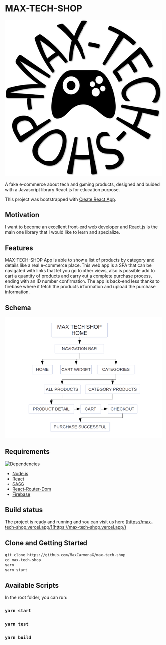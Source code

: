 # MAX-TECH-SHOP
![max-tech-shop](src/assets/max-tech-shop-icon.png)

A fake e-commerce about tech and gaming products, designed and buided with a Javascript library React.js for education purpose.

This project was bootstrapped with [Create React App](https://github.com/facebook/create-react-app).

## Motivation

I want to become an excellent front-end web developer and React.js is the main one library that I would like to learn and specialize. 

## Features

MAX-TECH-SHOP App is able to show a list of products by category and details like a real e-commerce place. This web app is a SPA that can be navigated with links that let you go to other views, also is possible add to cart a quantity of products and carry out a complete purchase process, ending with an ID number confirmation. The app is back-end less thanks to firebase where it fetch the products information and upload the purchase information.   

## Schema

![schema](src/assets/max-tech-shop-schema.png)

## Requirements
![Dependencies](https://img.shields.io/badge/dependencies-up%20to%20date-green)

+ [Node.js](https://nodejs.org/)
+ [React](https://facebook.github.io/react/)
+ [SASS](https://sass-lang.com/)
+ [React-Router-Dom](https://reactrouter.com/web/guides/quick-start)
+ [Firebase](https://firebase.google.com/)

## Build status

The project is ready and running and you can visit us here [https://max-tech-shop.vercel.app/](https://max-tech-shop.vercel.app/)

## Clone and Getting Started
  
    git clone https://github.com/MaxCarmonaG/max-tech-shop
    cd max-tech-shop
    yarn
    yarn start

## Available Scripts

In the root folder, you can run:

### `yarn start`

### `yarn test`

### `yarn build`
